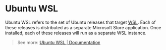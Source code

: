 # Ubuntu WSL

Ubuntu WSL refers to the set of Ubuntu releases that target [WSL](ref::wsl). Each of these releases is distributed as a separate Microsoft Store application. Once installed, each of these releases will run as a separate WSL instance.

> See more: [Ubuntu WSL | Documentation](https://canonical-ubuntu-wsl.readthedocs-hosted.com/en/latest/)

